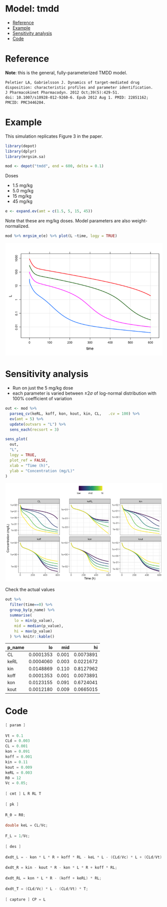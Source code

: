 Model: tmdd
================

- [Reference](#reference)
- [Example](#example)
- [Sensitivity analysis](#sensitivity-analysis)
- [Code](#code)

# Reference

**Note**: this is the general, fully-parameterized TMDD model.

    Peletier LA, Gabrielsson J. Dynamics of target-mediated drug
    disposition: characteristic profiles and parameter identification. 
    J Pharmacokinet Pharmacodyn. 2012 Oct;39(5):429-51. 
    doi: 10.1007/s10928-012-9260-6. Epub 2012 Aug 1. PMID: 22851162; 
    PMCID: PMC3446204.

# Example

This simulation replicates Figure 3 in the paper.

``` r
library(depot)
library(dplyr)
library(mrgsim.sa)
```

``` r
mod <- depot("tmdd", end = 600, delta = 0.1) 
```

Doses

- 1.5 mg/kg
- 5.0 mg/kg
- 15 mg/kg
- 45 mg/kg

``` r
e <- expand.ev(amt = c(1.5, 5, 15, 45))
```

Note that these are mg/kg doses. Model parameters are also
weight-normalized.

``` r
mod %>% mrgsim_e(e) %>% plot(L ~time, logy = TRUE)
```

![](tmdd_files/figure-gfm/unnamed-chunk-4-1.png)<!-- -->

# Sensitivity analysis

- Run on just the 5 mg/kg dose
- each parameter is varied between $\pm 2\sigma$ of log-normal
  distribution with 100% coefficient of variation

``` r
out <- mod %>%  
  parseq_cv(keRL, koff, kon, kout, kin, CL,   .cv = 100) %>%
  ev(amt = 5) %>% 
  update(outvars = "L") %>%
  sens_each(recsort = 3) 
```

``` r
sens_plot(
  out, 
  "L", 
  logy = TRUE, 
  plot_ref = FALSE,
  xlab = "Time (h)", 
  ylab = "Concentration (mg/L)"
) 
```

![](tmdd_files/figure-gfm/unnamed-chunk-6-1.png)<!-- -->

Check the actual values

``` r
out %>% 
  filter(time==0) %>% 
  group_by(p_name) %>% 
  summarise(
    lo = min(p_value), 
    mid = median(p_value), 
    hi = max(p_value)
  ) %>% knitr::kable()
```

| p_name |        lo |   mid |        hi |
|:-------|----------:|------:|----------:|
| CL     | 0.0001353 | 0.001 | 0.0073891 |
| keRL   | 0.0004060 | 0.003 | 0.0221672 |
| kin    | 0.0148869 | 0.110 | 0.8127962 |
| koff   | 0.0001353 | 0.001 | 0.0073891 |
| kon    | 0.0123155 | 0.091 | 0.6724041 |
| kout   | 0.0012180 | 0.009 | 0.0665015 |

# Code

``` c
[ param ]

Vt = 0.1
CLd = 0.003
CL = 0.001
kon = 0.091
koff = 0.001
kin = 0.11
kout = 0.009
keRL = 0.003
R0 = 12
Vc = 0.05;

[ cmt ] L R RL T

[ pk ]

R_0 = R0;

double keL = CL/Vc;

F_L = 1/Vc;

[ des ]

dxdt_L = - kon * L * R + koff * RL - keL * L - (CLd/Vc) * L + (CLd/Vt) * T;

dxdt_R = kin - kout * R - kon * L * R + koff * RL;

dxdt_RL = kon * L * R - (koff + keRL) * RL;

dxdt_T = (CLd/Vc) * L - (CLd/Vt) * T;

[ capture ] CP = L
```

